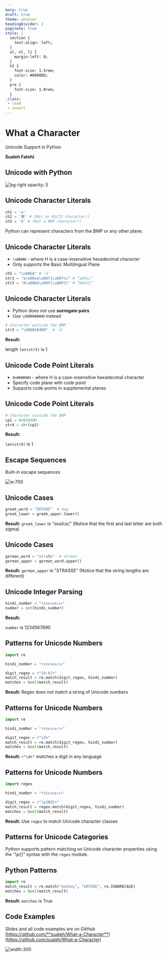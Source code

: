 ```yaml
---
marp: true
draft: true
theme: uncover
headingDivider: 2
paginate: true
style: |
  section {
    text-align: left;
  }
  ul, ol, li {
    margin-left: 0;
  }
  h2 {
    font-size: 1.5rem;
    color: #0000DD;
  }
  pre {
    font-size: 1.0rem;
  }
_class:
 - lead
 - invert
---
```


# What a Character

Unicode Support in Python

**Sualeh Fatehi**


## Unicode with Python

![bg right opacity:.5](../common/rosetta-stone.jpg "Rosetta Stone")


## Unicode Character Literals

```python
ch1 = 'a'
ch2 = '東' # (Not an ASCII character!)
ch3 = '𐐀' # (Not a BMP character!)
```
Python can represent characters from the BMP or any other plane.


## Unicode Character Literals

- `\uHHHH` - where H is a case-insensitive hexadecimal character
- Only supports the Basic Multilingual Plane

```python
ch5 = "\u00EA" # ‘ê’
str1 = "a\u00ea\u00f1\u00fcc" # “aêñüc”
str2 = "A\u00EA\u00F1\u00FCC" # “AêñüC”
```


## Unicode Character Literals

- Python does not use **surrogate pairs**
- Use `\U00HHHHHH` instead

```python
# Character outside the BMP
str3 = "\U00010400"  # '𐐀'
```

**Result:**

length `len(str3)` is 1


## Unicode Code Point Literals

- `0xHHHHHH` - where H is a case-insensitive hexadecimal character
- Specify code plane with code point
- Supports code points in supplemental planes


## Unicode Code Point Literals

```python
# Character outside the BMP
cp1 = 0x010400      
str4 = chr(cp1)       
```


**Result:**

`len(str4)` is 1


## Escape Sequences

Built-in escape sequences

![w:700](escape-sequences.png "Escape Sequences")


## Unicode Cases

```python
greek_word = "ΣΚΎΛΟΣ"  # dog
greek_lower = greek_upper.lower()
```

**Result:**
`greek_lower` is "σκύλος"
(Notice that the first and last letter are both sigma)


## Unicode Cases

```python
german_word = "straße"  # street
german_upper = german_word.upper()
```

**Result:**
`german_upper` is "STRASSE"
(Notice that the string lengths are different)


## Unicode Integer Parsing

```python
hindi_number = "१२३४५६७८९०"
number = int(hindi_number)
```

**Result:**

`number` is 1234567890


## Patterns for Unicode Numbers

```python
import re

hindi_number = "१२३४५६७८९०"

digit_regex = r"[0-9]+"
match_result = re.match(digit_regex, hindi_number)
matches = bool(match_result)
```

**Result:**
Regex does not match a string of Unicode numbers


## Patterns for Unicode Numbers

```python
import re

hindi_number = "१२३४५६७८९०"

digit_regex = r"\d+"
match_result = re.match(digit_regex, hindi_number)
matches = bool(match_result)
```

**Result:**
`r"\d+"` matches a digit in any language


## Patterns for Unicode Numbers

```python
import regex

hindi_number = "१२३४५६७८९०"

digit_regex = r"\p{Nd}+"
match_result = regex.match(digit_regex, hindi_number)
matches = bool(match_result)
```

**Result:**
Use `regex` to match Unicode character classes


## Patterns for Unicode Categories

Python supports pattern matching on Unicode character properties using the "\p{}" syntax with the `regex` module.


## Python Patterns

```python
import re
match_result = re.match("σκύλος", "ΣΚΎΛΟΣ", re.IGNORECASE)
matches = bool(match_result)
```

**Result:**
`matches` is True


## Code Examples

Slides and all code examples are on GitHub
[https://github.com/**sualeh/What-a-Character**](https://github.com/sualeh/What-a-Character)

![width:300](../common/qr-code.png "QR Code")

